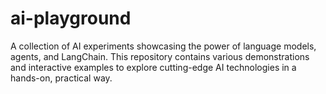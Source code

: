 # ai-playground
A collection of AI experiments showcasing the power of language models, agents, and LangChain. This repository contains various demonstrations and interactive examples to explore cutting-edge AI technologies in a hands-on, practical way.
